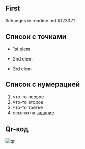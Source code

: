 ## First
#changes in readme md 
#123321

## Список с точками 
+  1st elem
* 2nd elem
- 3rd elem

## Список с нумерацией 
1. что-то первое
1. что-то  второе
1. что-то  третье 
1. ссылка на [задание](https://drive.google.com/file/d/1m5ttisExcnACCSM8_PPuQuC7dmuGxIB1/view)

 ## Qr-код
   ![qr](http://qrcoder.ru/code/?http%3A%2F%2Fdrive.google.com%2Ffile%2Fd%2F1m5ttisExcnACCSM8_PPuQuC7dmuGxIB1%2Fview&4&0)
